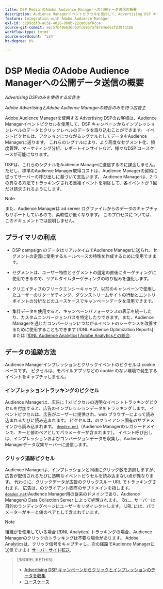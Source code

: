 ```yaml
---
title: DSP Media のAdobe Audience Managerへの公開データ送信の概要
description: Audience Managerイベントピクセルを使用して、Advertising DSP キャンペーンからインプレッションレベルおよびクリックレベルのデータを取り込む方法を説明します
feature: Integration with Adobe Audience Manager
exl-id: c299cdf0-a83e-4026-8b8b-22ce08af0cc4
source-git-commit: aec57b49e636d63fc6967af8764ed62f239f31bb
workflow-type: tm+mt
source-wordcount: '524'
ht-degree: 0%

---
```


# DSP Media のAdobe Audience Managerへの公開データ送信の概要

*Advertising DSPのみを使用する広告主*

*Adobe AdvertisingとAdobe Audience Managerの統合のみを持つ広告主*

Adobe Audience Managerを使用する Advertising DSPのお客様は、Audience Managerイベントピクセルを使用して、DSP キャンペーンからインプレッションレベルのデータとクリックレベルのデータを取り込むことができます。 イベントピクセルは、アクションにつながるシグナルとしてデータをAudience Managerに送ります。 これらのシグナルにより、より高度なセグメント化、頻度管理、マーケティング分析、レポートインサイトなど、様々なDSP ユースケースが可能になります。

DSPは、これらのシグナルをAudience Managerに送信するのに課金しません。 ただし、標準のAudience Manager取得コストは、Audience Managerの契約に従ってサーバーの呼び出しに基づいて支払います。 Audience Managerは、2 つの異なる方法でトラッキングされる重複イベントを削除して、各イベントが 1 回だけ請求されるようにします。

>[!NOTE]
>
> また、Audience Managerは ad server ログファイルからのデータのキャプチャもサポートしているので、柔軟性が低くなります。 このプロセスについては、このドキュメントでは説明しません。

## プライマリの利点

* DSP campaign のデータはリアルタイムでAudience Managerに送られ、セグメントの定義に使用するルールベースの特性を作成するために使用できます。

* セグメントは、ユーザー特性とセグメントの選定の直後にターゲティングに使用できるので、リアルタイムターゲティングの取り組みを強化します。

* クリエイティブのフリークエンシーキャップ、以前のキャンペーンで使用したユーザーのリターゲティング、ダウンストリームサイトの行動とエントリポイントの分析などのユースケースでキャンペーンデータを活用できます。

* 集計データを使用すると、キャンペーンパフォーマンスの表示を統一したり、カスタムコンバージョンパスを特定したりできます。また、Audience Managerを通じたコンバージョンにつながるイベントのシーケンスを改善するために使用することもできます [!DNL Audience Optimization Reports] または [[!DNL Audience Analytics] Adobe Analyticsとの統合](/help/integrations/audience-manager/audience-analytics.md).

## データの追跡方法

Audience Managerインプレッションとクリックイベントのピクセルは cookie ベースです。 ピクセルは、モバイルアプリなどの cookie のない環境で発生するイベントをキャプチャしません。<!-- Verify if this is still correct. -->

### インプレッショントラッキングのピクセル

Audience Managerは、広告に 1 xl ピクセルの透明なイベントトラッキングピクセルを付加すると、広告のインプレッションデータをトラッキングします。 イベントピクセルは、広告がユーザーに提供され、web ブラウザーによって読み込まれるたびに読み込まれます。 ピクセルは、のクライアント固有のサブドメインから読み込まれます。 [`demdex.net`](https://experienceleague.adobe.com/docs/audience-manager/user-guide/reference/demdex-calls.html)（Audience Managerのレガシードメインで、キーと値のペアとしてパラメーターが含まれます）。 イベント呼び出しは、インプレッションおよびコンバージョンデータを収集し、Audience Managerデータ収集サーバーに送信します。

### クリック追跡ピクセル

Audience Managerは、インプレッションと同様にクリック数を追跡しますが、広告が配信されるたびに透明なイベントピクセルを読み込まない点が異なります。 代わりに、クリックデータが広告のクリックスルー URL でトラッキングされます。 広告は、のクライアント固有のサブドメインを指します。 [`demdex.net`](https://experienceleague.adobe.com/docs/audience-manager/user-guide/reference/demdex-calls.html):Audience Manager用の従来のドメインであり、Audience Managerの Data Collection Server によって処理されます。 次に、サーバーは目的のランディングページにユーザーをリダイレクトします。 URL には、パラメーターがキーと値のペアとして含まれています。

>[!NOTE]
>
>組織がを使用している場合 [!DNL Analytics] トラッキングの場合、Audience Managerのクリックのトラッキングは不要な場合があります。 Adobe Analyticsは、クリック信号をキャプチャし、次の経路でAudience Managerに送信できます [サーバーサイド転送](https://experienceleague.adobe.com/docs/analytics/admin/admin-tools/server-side-forwarding/ssf.html).

>[!MORELIKETHIS]
>
>* [Advertising DSP キャンペーンからクリックとインプレッションのデータを収集](collect.md)
>* [ユースケース](use-cases.md)
